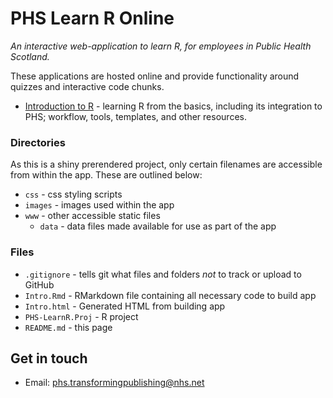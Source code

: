 # PHS Learn R Online

*An interactive web-application to learn R, for employees in Public Health Scotland.*

These applications are hosted online and provide functionality around quizzes and interactive code chunks. 

* [Introduction to R](https://github.com/Public-Health-Scotland/learnr-online-intro/blob/master/Intro.Rmd) - learning R from the basics, including its integration to PHS; workflow, tools, templates, and other resources.

### Directories
  As this is a shiny prerendered project, only certain filenames are accessible from within the app. These are outlined below:
  * `css` - css styling scripts
  * `images` - images used within the app
  * `www` - other accessible static files
    + `data` - data files made available for use as part of the app
    
### Files
  * `.gitignore` - tells git what files and folders *not* to track or upload to GitHub
  * `Intro.Rmd` - RMarkdown file containing all necessary code to build app
  * `Intro.html` - Generated HTML from building app
  * `PHS-LearnR.Proj` - R project
  * `README.md` - this page


## Get in touch

* Email: phs.transformingpublishing@nhs.net
